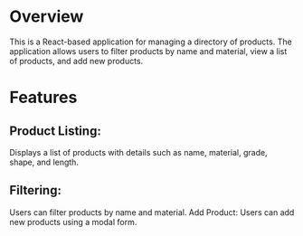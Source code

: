 
# Overview
This is a React-based application for managing a directory of products. The application allows users to filter products by name and material, view a list of products, and add new products.

# Features
## Product Listing:
 Displays a list of products with details such as name, material, grade, shape, and length.
## Filtering:
 Users can filter products by name and material.
Add Product: Users can add new products using a modal form.
